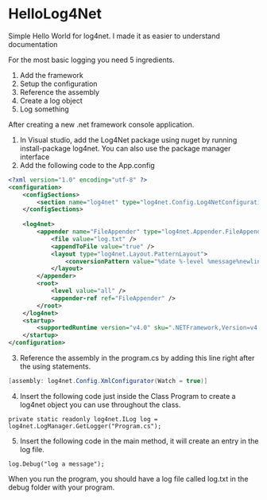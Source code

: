 # HelloLog4Net
Simple Hello World for log4net.
I made it as easier to understand documentation

For the most basic logging you need 5 ingredients.

1. Add the framework 
2. Setup the configuration
3. Reference the assembly
4. Create a log object
5. Log something

After creating a new .net framework console application.

1. In Visual studio, add the Log4Net package using nuget by running install-package log4net. You can also use the package manager interface
2. Add the following code to the App.config

```xml
<?xml version="1.0" encoding="utf-8" ?>
<configuration>
    <configSections>
        <section name="log4net" type="log4net.Config.Log4NetConfigurationSectionHandler, log4net"/>
    </configSections>
 
    <log4net>
        <appender name="FileAppender" type="log4net.Appender.FileAppender">
            <file value="log.txt" />
            <appendToFile value="true" />
            <layout type="log4net.Layout.PatternLayout">
                <conversionPattern value="%date %-level %message%newline" />
            </layout>
        </appender>
        <root>
            <level value="all" />
            <appender-ref ref="FileAppender" />
        </root>
    </log4net>
    <startup>
        <supportedRuntime version="v4.0" sku=".NETFramework,Version=v4.6.1" />
    </startup>
</configuration>
```
3. Reference the assembly in the program.cs by adding this line right after the using statements. 
```c#
[assembly: log4net.Config.XmlConfigurator(Watch = true)]
```
4. Insert the following code just inside the Class Program to create a log4net object you can use throughout the class. 
```
private static readonly log4net.ILog log = log4net.LogManager.GetLogger("Program.cs");
```


5. Insert the following code in the main method, it will create an entry in the log file. 
```
log.Debug("log a message");
```
When you run the program, you should have a log file called log.txt in the debug folder with your program.


